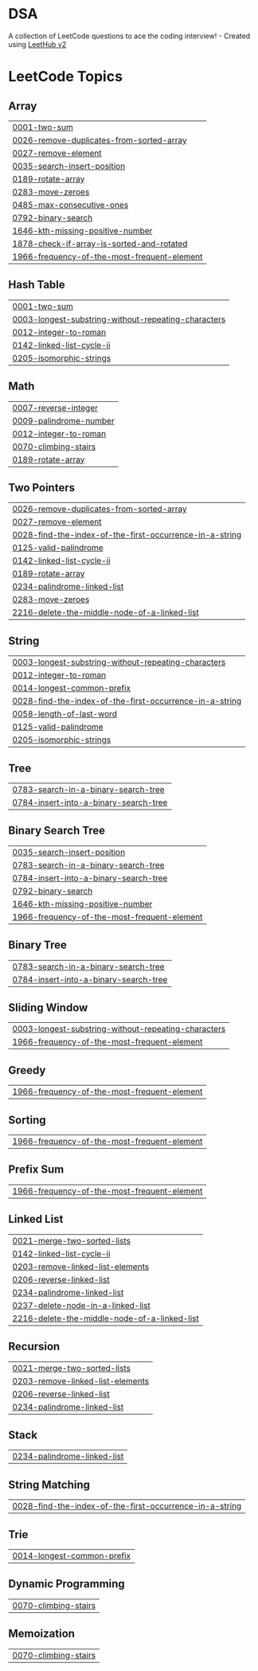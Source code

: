 # DSA
A collection of LeetCode questions to ace the coding interview! - Created using [LeetHub v2](https://github.com/arunbhardwaj/LeetHub-2.0)

<!---LeetCode Topics Start-->
# LeetCode Topics
## Array
|  |
| ------- |
| [0001-two-sum](https://github.com/Vroy4298/DSA/tree/master/0001-two-sum) |
| [0026-remove-duplicates-from-sorted-array](https://github.com/Vroy4298/DSA/tree/master/0026-remove-duplicates-from-sorted-array) |
| [0027-remove-element](https://github.com/Vroy4298/DSA/tree/master/0027-remove-element) |
| [0035-search-insert-position](https://github.com/Vroy4298/DSA/tree/master/0035-search-insert-position) |
| [0189-rotate-array](https://github.com/Vroy4298/DSA/tree/master/0189-rotate-array) |
| [0283-move-zeroes](https://github.com/Vroy4298/DSA/tree/master/0283-move-zeroes) |
| [0485-max-consecutive-ones](https://github.com/Vroy4298/DSA/tree/master/0485-max-consecutive-ones) |
| [0792-binary-search](https://github.com/Vroy4298/DSA/tree/master/0792-binary-search) |
| [1646-kth-missing-positive-number](https://github.com/Vroy4298/DSA/tree/master/1646-kth-missing-positive-number) |
| [1878-check-if-array-is-sorted-and-rotated](https://github.com/Vroy4298/DSA/tree/master/1878-check-if-array-is-sorted-and-rotated) |
| [1966-frequency-of-the-most-frequent-element](https://github.com/Vroy4298/DSA/tree/master/1966-frequency-of-the-most-frequent-element) |
## Hash Table
|  |
| ------- |
| [0001-two-sum](https://github.com/Vroy4298/DSA/tree/master/0001-two-sum) |
| [0003-longest-substring-without-repeating-characters](https://github.com/Vroy4298/DSA/tree/master/0003-longest-substring-without-repeating-characters) |
| [0012-integer-to-roman](https://github.com/Vroy4298/DSA/tree/master/0012-integer-to-roman) |
| [0142-linked-list-cycle-ii](https://github.com/Vroy4298/DSA/tree/master/0142-linked-list-cycle-ii) |
| [0205-isomorphic-strings](https://github.com/Vroy4298/DSA/tree/master/0205-isomorphic-strings) |
## Math
|  |
| ------- |
| [0007-reverse-integer](https://github.com/Vroy4298/DSA/tree/master/0007-reverse-integer) |
| [0009-palindrome-number](https://github.com/Vroy4298/DSA/tree/master/0009-palindrome-number) |
| [0012-integer-to-roman](https://github.com/Vroy4298/DSA/tree/master/0012-integer-to-roman) |
| [0070-climbing-stairs](https://github.com/Vroy4298/DSA/tree/master/0070-climbing-stairs) |
| [0189-rotate-array](https://github.com/Vroy4298/DSA/tree/master/0189-rotate-array) |
## Two Pointers
|  |
| ------- |
| [0026-remove-duplicates-from-sorted-array](https://github.com/Vroy4298/DSA/tree/master/0026-remove-duplicates-from-sorted-array) |
| [0027-remove-element](https://github.com/Vroy4298/DSA/tree/master/0027-remove-element) |
| [0028-find-the-index-of-the-first-occurrence-in-a-string](https://github.com/Vroy4298/DSA/tree/master/0028-find-the-index-of-the-first-occurrence-in-a-string) |
| [0125-valid-palindrome](https://github.com/Vroy4298/DSA/tree/master/0125-valid-palindrome) |
| [0142-linked-list-cycle-ii](https://github.com/Vroy4298/DSA/tree/master/0142-linked-list-cycle-ii) |
| [0189-rotate-array](https://github.com/Vroy4298/DSA/tree/master/0189-rotate-array) |
| [0234-palindrome-linked-list](https://github.com/Vroy4298/DSA/tree/master/0234-palindrome-linked-list) |
| [0283-move-zeroes](https://github.com/Vroy4298/DSA/tree/master/0283-move-zeroes) |
| [2216-delete-the-middle-node-of-a-linked-list](https://github.com/Vroy4298/DSA/tree/master/2216-delete-the-middle-node-of-a-linked-list) |
## String
|  |
| ------- |
| [0003-longest-substring-without-repeating-characters](https://github.com/Vroy4298/DSA/tree/master/0003-longest-substring-without-repeating-characters) |
| [0012-integer-to-roman](https://github.com/Vroy4298/DSA/tree/master/0012-integer-to-roman) |
| [0014-longest-common-prefix](https://github.com/Vroy4298/DSA/tree/master/0014-longest-common-prefix) |
| [0028-find-the-index-of-the-first-occurrence-in-a-string](https://github.com/Vroy4298/DSA/tree/master/0028-find-the-index-of-the-first-occurrence-in-a-string) |
| [0058-length-of-last-word](https://github.com/Vroy4298/DSA/tree/master/0058-length-of-last-word) |
| [0125-valid-palindrome](https://github.com/Vroy4298/DSA/tree/master/0125-valid-palindrome) |
| [0205-isomorphic-strings](https://github.com/Vroy4298/DSA/tree/master/0205-isomorphic-strings) |
## Tree
|  |
| ------- |
| [0783-search-in-a-binary-search-tree](https://github.com/Vroy4298/DSA/tree/master/0783-search-in-a-binary-search-tree) |
| [0784-insert-into-a-binary-search-tree](https://github.com/Vroy4298/DSA/tree/master/0784-insert-into-a-binary-search-tree) |
## Binary Search Tree
|  |
| ------- |
| [0035-search-insert-position](https://github.com/Vroy4298/DSA/tree/master/0035-search-insert-position) |
| [0783-search-in-a-binary-search-tree](https://github.com/Vroy4298/DSA/tree/master/0783-search-in-a-binary-search-tree) |
| [0784-insert-into-a-binary-search-tree](https://github.com/Vroy4298/DSA/tree/master/0784-insert-into-a-binary-search-tree) |
| [0792-binary-search](https://github.com/Vroy4298/DSA/tree/master/0792-binary-search) |
| [1646-kth-missing-positive-number](https://github.com/Vroy4298/DSA/tree/master/1646-kth-missing-positive-number) |
| [1966-frequency-of-the-most-frequent-element](https://github.com/Vroy4298/DSA/tree/master/1966-frequency-of-the-most-frequent-element) |
## Binary Tree
|  |
| ------- |
| [0783-search-in-a-binary-search-tree](https://github.com/Vroy4298/DSA/tree/master/0783-search-in-a-binary-search-tree) |
| [0784-insert-into-a-binary-search-tree](https://github.com/Vroy4298/DSA/tree/master/0784-insert-into-a-binary-search-tree) |
## Sliding Window
|  |
| ------- |
| [0003-longest-substring-without-repeating-characters](https://github.com/Vroy4298/DSA/tree/master/0003-longest-substring-without-repeating-characters) |
| [1966-frequency-of-the-most-frequent-element](https://github.com/Vroy4298/DSA/tree/master/1966-frequency-of-the-most-frequent-element) |
## Greedy
|  |
| ------- |
| [1966-frequency-of-the-most-frequent-element](https://github.com/Vroy4298/DSA/tree/master/1966-frequency-of-the-most-frequent-element) |
## Sorting
|  |
| ------- |
| [1966-frequency-of-the-most-frequent-element](https://github.com/Vroy4298/DSA/tree/master/1966-frequency-of-the-most-frequent-element) |
## Prefix Sum
|  |
| ------- |
| [1966-frequency-of-the-most-frequent-element](https://github.com/Vroy4298/DSA/tree/master/1966-frequency-of-the-most-frequent-element) |
## Linked List
|  |
| ------- |
| [0021-merge-two-sorted-lists](https://github.com/Vroy4298/DSA/tree/master/0021-merge-two-sorted-lists) |
| [0142-linked-list-cycle-ii](https://github.com/Vroy4298/DSA/tree/master/0142-linked-list-cycle-ii) |
| [0203-remove-linked-list-elements](https://github.com/Vroy4298/DSA/tree/master/0203-remove-linked-list-elements) |
| [0206-reverse-linked-list](https://github.com/Vroy4298/DSA/tree/master/0206-reverse-linked-list) |
| [0234-palindrome-linked-list](https://github.com/Vroy4298/DSA/tree/master/0234-palindrome-linked-list) |
| [0237-delete-node-in-a-linked-list](https://github.com/Vroy4298/DSA/tree/master/0237-delete-node-in-a-linked-list) |
| [2216-delete-the-middle-node-of-a-linked-list](https://github.com/Vroy4298/DSA/tree/master/2216-delete-the-middle-node-of-a-linked-list) |
## Recursion
|  |
| ------- |
| [0021-merge-two-sorted-lists](https://github.com/Vroy4298/DSA/tree/master/0021-merge-two-sorted-lists) |
| [0203-remove-linked-list-elements](https://github.com/Vroy4298/DSA/tree/master/0203-remove-linked-list-elements) |
| [0206-reverse-linked-list](https://github.com/Vroy4298/DSA/tree/master/0206-reverse-linked-list) |
| [0234-palindrome-linked-list](https://github.com/Vroy4298/DSA/tree/master/0234-palindrome-linked-list) |
## Stack
|  |
| ------- |
| [0234-palindrome-linked-list](https://github.com/Vroy4298/DSA/tree/master/0234-palindrome-linked-list) |
## String Matching
|  |
| ------- |
| [0028-find-the-index-of-the-first-occurrence-in-a-string](https://github.com/Vroy4298/DSA/tree/master/0028-find-the-index-of-the-first-occurrence-in-a-string) |
## Trie
|  |
| ------- |
| [0014-longest-common-prefix](https://github.com/Vroy4298/DSA/tree/master/0014-longest-common-prefix) |
## Dynamic Programming
|  |
| ------- |
| [0070-climbing-stairs](https://github.com/Vroy4298/DSA/tree/master/0070-climbing-stairs) |
## Memoization
|  |
| ------- |
| [0070-climbing-stairs](https://github.com/Vroy4298/DSA/tree/master/0070-climbing-stairs) |
<!---LeetCode Topics End-->